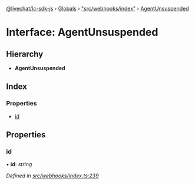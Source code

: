 [@livechat/lc-sdk-js](../README.md) › [Globals](../globals.md) › ["src/webhooks/index"](../modules/_src_webhooks_index_.md) › [AgentUnsuspended](_src_webhooks_index_.agentunsuspended.md)

# Interface: AgentUnsuspended

## Hierarchy

* **AgentUnsuspended**

## Index

### Properties

* [id](_src_webhooks_index_.agentunsuspended.md#id)

## Properties

###  id

• **id**: *string*

*Defined in [src/webhooks/index.ts:239](https://github.com/livechat/lc-sdk-js/blob/ac28f06/src/webhooks/index.ts#L239)*
